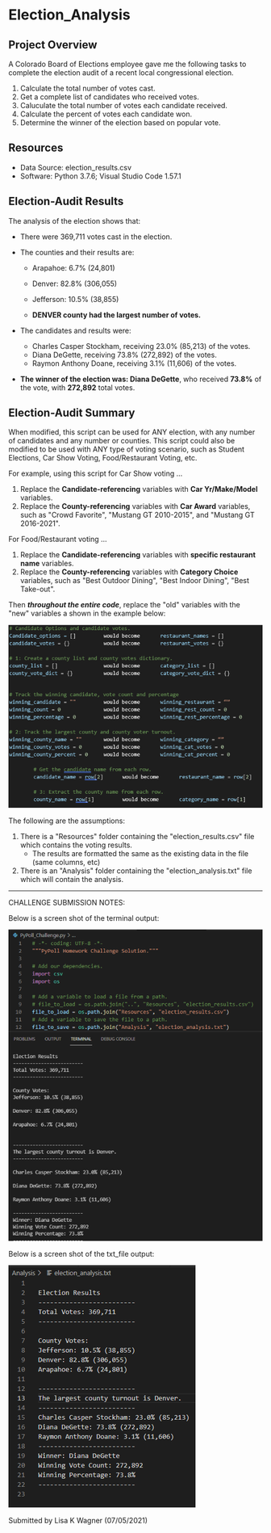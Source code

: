 # Election_Analysis

## Project Overview
A Colorado Board of Elections employee gave me the following tasks to complete the election audit of a recent local congressional election.

1.  Calculate the total number of votes cast.
2.  Get a complete list of candidates who received votes.
3.  Caluculate the total number of votes each candidate received.
4.  Calculate the percent of votes each candidate won.
5.  Determine the winner of the election based on popular vote.

## Resources
 - Data Source: election_results.csv
 - Software:  Python 3.7.6; Visual Studio Code 1.57.1

## Election-Audit Results
The analysis of the election shows that:
- There were 369,711 votes cast in the election.

- The counties and their results are:
  - Arapahoe:  6.7%  (24,801)
  - Denver:  82.8%  (306,055)
  - Jefferson:  10.5%  (38,855)

  - **DENVER county had the largest number of votes.**

- The candidates and results were:
  - Charles Casper Stockham, receiving 23.0% (85,213) of the votes.
  - Diana DeGette, receiving 73.8% (272,892) of the votes.
  - Raymon Anthony Doane, receiving 3.1% (11,606) of the votes.
  
- **The winner of the election was: Diana DeGette**, who received **73.8%** of the vote, with **272,892** total votes.

## Election-Audit Summary
When modified, this script can be used for ANY election, with any number of candidates and any number or counties.  This script could also be modified to be used with ANY type of voting scenario, such as Student Elections, Car Show Voting, Food/Restaurant Voting, etc.

For example, using this script for Car Show voting ...
 1. Replace the **Candidate-referencing** variables with **Car Yr/Make/Model** variables.
 2. Replace the **County-referencing** variables with **Car Award** variables, such as "Crowd Favorite", "Mustang GT 2010-2015", and "Mustang GT 2016-2021".

For Food/Restaurant voting ...
 1. Replace the **Candidate-referencing** variables with **specific restaurant name** variables.
 2. Replace the **County-referencing** variables with **Category Choice** variables, such as "Best Outdoor Dining", "Best Indoor Dining", "Best Take-out".

Then ***throughout the entire code***, replace the "old" variables with the "new" variables a shown in the example below:

![CodeChanges.png](https://github.com/WagnerLisaK/Election_Analysis/blob/main/Resources/CodeChanges.png)

The following are the assumptions:
 1. There is a "Resources" folder containing the "election_results.csv" file which contains the voting results.
    - The results are formatted the same as the existing data in the file (same columns, etc)
 2. There is an "Analysis" folder containing the "election_analysis.txt" file which will contain the analysis.

**********************************************************************
CHALLENGE  SUBMISSION  NOTES:

Below is a screen shot of the terminal output:

![Terminal_Output.png](https://github.com/WagnerLisaK/Election_Analysis/blob/main/Resources/Terminal_Output.png)

Below is a screen shot of the txt_file output:

![Write_Output.png](https://github.com/WagnerLisaK/Election_Analysis/blob/main/Resources/Write_Output.png)


Submitted by Lisa K Wagner (07/05/2021)

